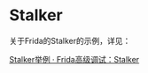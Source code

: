 # Stalker

关于Frida的Stalker的示例，详见：

[Stalker举例 · Frida高级调试：Stalker](https://book.crifan.org/books/frida_advanced_debug_stalker/website/stalker_examples/)
